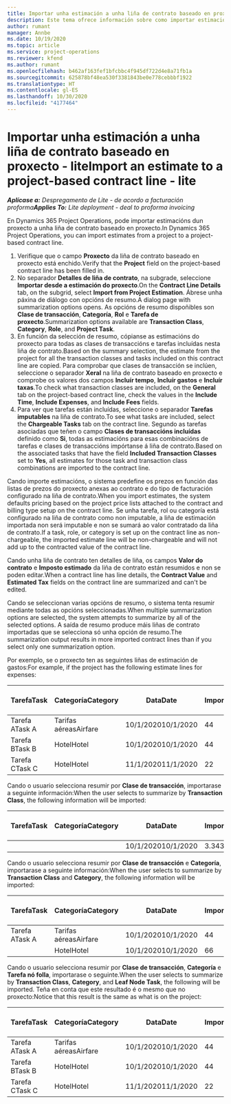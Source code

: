 ```yaml
---
title: Importar unha estimación a unha liña de contrato baseado en proxecto - lite
description: Este tema ofrece información sobre como importar estimacións financeiras dun proxecto a unha liña de contrato.
author: rumant
manager: Annbe
ms.date: 10/19/2020
ms.topic: article
ms.service: project-operations
ms.reviewer: kfend
ms.author: rumant
ms.openlocfilehash: b462af163fef1bfcbbc4f945df722d4e8a71fb1a
ms.sourcegitcommit: 625878bf48ea530f3381843be0e778cebbbf1922
ms.translationtype: HT
ms.contentlocale: gl-ES
ms.lasthandoff: 10/30/2020
ms.locfileid: "4177464"
---
```

# <a name="import-an-estimate-to-a-project-based-contract-line---lite"></a><span data-ttu-id="915bb-103">Importar unha estimación a unha liña de contrato baseado en proxecto - lite</span><span class="sxs-lookup"><span data-stu-id="915bb-103">Import an estimate to a project-based contract line - lite</span></span>

<span data-ttu-id="915bb-104">_**Aplícase a:** Despregamento de Lite - de acordo a facturación proforma_</span><span class="sxs-lookup"><span data-stu-id="915bb-104">_**Applies To:** Lite deployment - deal to proforma invoicing_</span></span>

<span data-ttu-id="915bb-105">En Dynamics 365 Project Operations, pode importar estimacións dun proxecto a unha liña de contrato baseado en proxecto.</span><span class="sxs-lookup"><span data-stu-id="915bb-105">In Dynamics 365 Project Operations, you can import estimates from a project to a project-based contract line.</span></span>

1. <span data-ttu-id="915bb-106">Verifique que o campo **Proxecto** da liña de contrato baseado en proxecto está enchido.</span><span class="sxs-lookup"><span data-stu-id="915bb-106">Verify that the **Project** field on the project-based contract line has been filled in.</span></span>
2. <span data-ttu-id="915bb-107">No separador **Detalles de liña de contrato**, na subgrade, seleccione **Importar desde a estimación do proxecto**.</span><span class="sxs-lookup"><span data-stu-id="915bb-107">On the **Contract Line Details** tab, on the subgrid, select **Import from Project Estimation**.</span></span> <span data-ttu-id="915bb-108">Ábrese unha páxina de diálogo con opcións de resumo.</span><span class="sxs-lookup"><span data-stu-id="915bb-108">A dialog page with summarization options opens.</span></span> <span data-ttu-id="915bb-109">As opcións de resumo dispoñibles son **Clase de transacción**, **Categoría**, **Rol** e **Tarefa de proxecto**.</span><span class="sxs-lookup"><span data-stu-id="915bb-109">Summarization options available are **Transaction Class**, **Category**, **Role**, and **Project Task**.</span></span>
3. <span data-ttu-id="915bb-110">En función da selección de resumo, cópianse as estimacións do proxecto para todas as clases de transaccións e tarefas incluídas nesta liña de contrato.</span><span class="sxs-lookup"><span data-stu-id="915bb-110">Based on the summary selection, the estimate from the project for all the transaction classes and tasks included on this contract line are copied.</span></span> <span data-ttu-id="915bb-111">Para comprobar que clases de transacción se inclúen, seleccione o separador **Xeral** na liña de contrato baseado en proxecto e comprobe os valores dos campos **Incluír tempo**, **Incluír gastos** e **Incluír taxas**.</span><span class="sxs-lookup"><span data-stu-id="915bb-111">To check what transaction classes are included, on the **General** tab on the project-based contract line, check the values in the **Include Time**, **Include Expenses**, and **Include Fees** fields.</span></span> 
4. <span data-ttu-id="915bb-112">Para ver que tarefas están incluídas, seleccione o separador **Tarefas imputables** na liña de contrato.</span><span class="sxs-lookup"><span data-stu-id="915bb-112">To see what tasks are included, select the **Chargeable Tasks** tab on the contract line.</span></span> <span data-ttu-id="915bb-113">Segundo as tarefas asociadas que teñen o campo **Clases de transaccións incluídas** definido como **Si**, todas as estimacións para esas combinacións de tarefas e clases de transaccións impórtanse á liña de contrato.</span><span class="sxs-lookup"><span data-stu-id="915bb-113">Based on the associated tasks that have the field **Included Transaction Classes** set to **Yes**, all estimates for those task and transaction class combinations are imported to the contract line.</span></span>

<span data-ttu-id="915bb-114">Cando importe estimacións, o sistema predefine os prezos en función das listas de prezos do proxecto anexas ao contrato e do tipo de facturación configurado na liña de contrato.</span><span class="sxs-lookup"><span data-stu-id="915bb-114">When you import estimates, the system defaults pricing based on the project price lists attached to the contract and billing type setup on the contract line.</span></span> <span data-ttu-id="915bb-115">Se unha tarefa, rol ou categoría está configurado na liña de contrato como non imputable, a liña de estimación importada non será imputable e non se sumará ao valor contratado da liña de contrato.</span><span class="sxs-lookup"><span data-stu-id="915bb-115">If a task, role, or category is set up on the contract line as non-chargeable, the imported estimate line will be non-chargeable and will not add up to the contracted value of the contract line.</span></span>

<span data-ttu-id="915bb-116">Cando unha liña de contrato ten detalles de liña, os campos **Valor do contrato** e **Imposto estimado** da liña de contrato están resumidos e non se poden editar.</span><span class="sxs-lookup"><span data-stu-id="915bb-116">When a contract line has line details, the **Contract Value** and **Estimated Tax** fields on the contract line are summarized and can't be edited.</span></span>

<span data-ttu-id="915bb-117">Cando se seleccionan varias opcións de resumo, o sistema tenta resumir mediante todas as opcións seleccionadas.</span><span class="sxs-lookup"><span data-stu-id="915bb-117">When multiple summarization options are selected, the system attempts to summarize by all of the selected options.</span></span> <span data-ttu-id="915bb-118">A saída de resumo produce máis liñas de contrato importadas que se selecciona só unha opción de resumo.</span><span class="sxs-lookup"><span data-stu-id="915bb-118">The summarization output results in more imported contract lines than if you select only one summarization option.</span></span>

<span data-ttu-id="915bb-119">Por exemplo, se o proxecto ten as seguintes liñas de estimación de gastos:</span><span class="sxs-lookup"><span data-stu-id="915bb-119">For example, if the project has the following estimate lines for expenses:</span></span>

| <span data-ttu-id="915bb-120">Tarefa</span><span class="sxs-lookup"><span data-stu-id="915bb-120">Task</span></span> | <span data-ttu-id="915bb-121">Categoría</span><span class="sxs-lookup"><span data-stu-id="915bb-121">Category</span></span> | <span data-ttu-id="915bb-122">Data</span><span class="sxs-lookup"><span data-stu-id="915bb-122">Date</span></span> | <span data-ttu-id="915bb-123">Importe</span><span class="sxs-lookup"><span data-stu-id="915bb-123">Quantity</span></span> | <span data-ttu-id="915bb-124">Prezo por unidade</span><span class="sxs-lookup"><span data-stu-id="915bb-124">Unit price</span></span> | <span data-ttu-id="915bb-125">Importe </span><span class="sxs-lookup"><span data-stu-id="915bb-125">Amount</span></span> |
| --- | --- | --- | --- | --- | --- |
| <span data-ttu-id="915bb-126">Tarefa A</span><span class="sxs-lookup"><span data-stu-id="915bb-126">Task A</span></span> | <span data-ttu-id="915bb-127">Tarifas aéreas</span><span class="sxs-lookup"><span data-stu-id="915bb-127">Airfare</span></span> | <span data-ttu-id="915bb-128">10/1/2020</span><span class="sxs-lookup"><span data-stu-id="915bb-128">10/1/2020</span></span> | <span data-ttu-id="915bb-129">4</span><span class="sxs-lookup"><span data-stu-id="915bb-129">4</span></span> | <span data-ttu-id="915bb-130">400</span><span class="sxs-lookup"><span data-stu-id="915bb-130">400</span></span> | <span data-ttu-id="915bb-131">1600</span><span class="sxs-lookup"><span data-stu-id="915bb-131">1600</span></span> |
| <span data-ttu-id="915bb-132">Tarefa B</span><span class="sxs-lookup"><span data-stu-id="915bb-132">Task B</span></span> | <span data-ttu-id="915bb-133">Hotel</span><span class="sxs-lookup"><span data-stu-id="915bb-133">Hotel</span></span> | <span data-ttu-id="915bb-134">10/1/2020</span><span class="sxs-lookup"><span data-stu-id="915bb-134">10/1/2020</span></span> | <span data-ttu-id="915bb-135">4</span><span class="sxs-lookup"><span data-stu-id="915bb-135">4</span></span> | <span data-ttu-id="915bb-136">200</span><span class="sxs-lookup"><span data-stu-id="915bb-136">200</span></span> | <span data-ttu-id="915bb-137">800</span><span class="sxs-lookup"><span data-stu-id="915bb-137">800</span></span> |
| <span data-ttu-id="915bb-138">Tarefa C</span><span class="sxs-lookup"><span data-stu-id="915bb-138">Task C</span></span> | <span data-ttu-id="915bb-139">Hotel</span><span class="sxs-lookup"><span data-stu-id="915bb-139">Hotel</span></span> | <span data-ttu-id="915bb-140">11/1/2020</span><span class="sxs-lookup"><span data-stu-id="915bb-140">11/1/2020</span></span> | <span data-ttu-id="915bb-141">2</span><span class="sxs-lookup"><span data-stu-id="915bb-141">2</span></span> | <span data-ttu-id="915bb-142">200</span><span class="sxs-lookup"><span data-stu-id="915bb-142">200</span></span> | <span data-ttu-id="915bb-143">400</span><span class="sxs-lookup"><span data-stu-id="915bb-143">400</span></span> |

<span data-ttu-id="915bb-144">Cando o usuario selecciona resumir por **Clase de transacción**, importarase a seguinte información:</span><span class="sxs-lookup"><span data-stu-id="915bb-144">When the user selects to summarize by **Transaction Class**, the following information will be imported:</span></span>

| <span data-ttu-id="915bb-145">Tarefa</span><span class="sxs-lookup"><span data-stu-id="915bb-145">Task</span></span> | <span data-ttu-id="915bb-146">Categoría</span><span class="sxs-lookup"><span data-stu-id="915bb-146">Category</span></span> | <span data-ttu-id="915bb-147">Data</span><span class="sxs-lookup"><span data-stu-id="915bb-147">Date</span></span> | <span data-ttu-id="915bb-148">Importe</span><span class="sxs-lookup"><span data-stu-id="915bb-148">Quantity</span></span> | <span data-ttu-id="915bb-149">Prezo por unidade</span><span class="sxs-lookup"><span data-stu-id="915bb-149">Unit price</span></span> | <span data-ttu-id="915bb-150">Importe </span><span class="sxs-lookup"><span data-stu-id="915bb-150">Amount</span></span> |
| --- | --- | --- | --- | --- | --- |
| &nbsp; | &nbsp; | <span data-ttu-id="915bb-151">10/1/2020</span><span class="sxs-lookup"><span data-stu-id="915bb-151">10/1/2020</span></span> | <span data-ttu-id="915bb-152">3.34</span><span class="sxs-lookup"><span data-stu-id="915bb-152">3.34</span></span> | <span data-ttu-id="915bb-153">840</span><span class="sxs-lookup"><span data-stu-id="915bb-153">840</span></span> | <span data-ttu-id="915bb-154">2800</span><span class="sxs-lookup"><span data-stu-id="915bb-154">2800</span></span> |

<span data-ttu-id="915bb-155">Cando o usuario selecciona resumir por **Clase de transacción** e **Categoría**, importarase a seguinte información:</span><span class="sxs-lookup"><span data-stu-id="915bb-155">When the user selects to summarize by **Transaction Class** and **Category**, the following information will be imported:</span></span>

| <span data-ttu-id="915bb-156">Tarefa</span><span class="sxs-lookup"><span data-stu-id="915bb-156">Task</span></span> | <span data-ttu-id="915bb-157">Categoría</span><span class="sxs-lookup"><span data-stu-id="915bb-157">Category</span></span> | <span data-ttu-id="915bb-158">Data</span><span class="sxs-lookup"><span data-stu-id="915bb-158">Date</span></span> | <span data-ttu-id="915bb-159">Importe</span><span class="sxs-lookup"><span data-stu-id="915bb-159">Quantity</span></span> | <span data-ttu-id="915bb-160">Prezo por unidade</span><span class="sxs-lookup"><span data-stu-id="915bb-160">Unit price</span></span> | <span data-ttu-id="915bb-161">Importe </span><span class="sxs-lookup"><span data-stu-id="915bb-161">Amount</span></span> |
| --- | --- | --- | --- | --- | --- |
| <span data-ttu-id="915bb-162">Tarefa A</span><span class="sxs-lookup"><span data-stu-id="915bb-162">Task A</span></span> | <span data-ttu-id="915bb-163">Tarifas aéreas</span><span class="sxs-lookup"><span data-stu-id="915bb-163">Airfare</span></span> | <span data-ttu-id="915bb-164">10/1/2020</span><span class="sxs-lookup"><span data-stu-id="915bb-164">10/1/2020</span></span> | <span data-ttu-id="915bb-165">4</span><span class="sxs-lookup"><span data-stu-id="915bb-165">4</span></span> | <span data-ttu-id="915bb-166">400</span><span class="sxs-lookup"><span data-stu-id="915bb-166">400</span></span> | <span data-ttu-id="915bb-167">1600</span><span class="sxs-lookup"><span data-stu-id="915bb-167">1600</span></span> |
| &nbsp;| <span data-ttu-id="915bb-168">Hotel</span><span class="sxs-lookup"><span data-stu-id="915bb-168">Hotel</span></span> | <span data-ttu-id="915bb-169">10/1/2020</span><span class="sxs-lookup"><span data-stu-id="915bb-169">10/1/2020</span></span> | <span data-ttu-id="915bb-170">6</span><span class="sxs-lookup"><span data-stu-id="915bb-170">6</span></span> | <span data-ttu-id="915bb-171">200</span><span class="sxs-lookup"><span data-stu-id="915bb-171">200</span></span> | <span data-ttu-id="915bb-172">1200</span><span class="sxs-lookup"><span data-stu-id="915bb-172">1200</span></span> |

<span data-ttu-id="915bb-173">Cando o usuario selecciona resumir por **Clase de transacción**, **Categoría** e **Tarefa nó folla**, importarase o seguinte.</span><span class="sxs-lookup"><span data-stu-id="915bb-173">When the user selects to summarize by **Transaction Class**, **Category**, and **Leaf Node Task**, the following will be imported.</span></span> <span data-ttu-id="915bb-174">Teña en conta que este resultado é o mesmo que no proxecto:</span><span class="sxs-lookup"><span data-stu-id="915bb-174">Notice that this result is the same as what is on the project:</span></span>

| <span data-ttu-id="915bb-175">Tarefa</span><span class="sxs-lookup"><span data-stu-id="915bb-175">Task</span></span> | <span data-ttu-id="915bb-176">Categoría</span><span class="sxs-lookup"><span data-stu-id="915bb-176">Category</span></span> | <span data-ttu-id="915bb-177">Data</span><span class="sxs-lookup"><span data-stu-id="915bb-177">Date</span></span> | <span data-ttu-id="915bb-178">Importe</span><span class="sxs-lookup"><span data-stu-id="915bb-178">Quantity</span></span> | <span data-ttu-id="915bb-179">Prezo por unidade</span><span class="sxs-lookup"><span data-stu-id="915bb-179">Unit price</span></span> | <span data-ttu-id="915bb-180">Importe </span><span class="sxs-lookup"><span data-stu-id="915bb-180">Amount</span></span> |
| --- | --- | --- | --- | --- | --- |
| <span data-ttu-id="915bb-181">Tarefa A</span><span class="sxs-lookup"><span data-stu-id="915bb-181">Task A</span></span> | <span data-ttu-id="915bb-182">Tarifas aéreas</span><span class="sxs-lookup"><span data-stu-id="915bb-182">Airfare</span></span> | <span data-ttu-id="915bb-183">10/1/2020</span><span class="sxs-lookup"><span data-stu-id="915bb-183">10/1/2020</span></span> | <span data-ttu-id="915bb-184">4</span><span class="sxs-lookup"><span data-stu-id="915bb-184">4</span></span> | <span data-ttu-id="915bb-185">400</span><span class="sxs-lookup"><span data-stu-id="915bb-185">400</span></span> | <span data-ttu-id="915bb-186">1600</span><span class="sxs-lookup"><span data-stu-id="915bb-186">1600</span></span> |
| <span data-ttu-id="915bb-187">Tarefa B</span><span class="sxs-lookup"><span data-stu-id="915bb-187">Task B</span></span> | <span data-ttu-id="915bb-188">Hotel</span><span class="sxs-lookup"><span data-stu-id="915bb-188">Hotel</span></span> | <span data-ttu-id="915bb-189">10/1/2020</span><span class="sxs-lookup"><span data-stu-id="915bb-189">10/1/2020</span></span> | <span data-ttu-id="915bb-190">4</span><span class="sxs-lookup"><span data-stu-id="915bb-190">4</span></span> | <span data-ttu-id="915bb-191">200</span><span class="sxs-lookup"><span data-stu-id="915bb-191">200</span></span> | <span data-ttu-id="915bb-192">800</span><span class="sxs-lookup"><span data-stu-id="915bb-192">800</span></span> |
| <span data-ttu-id="915bb-193">Tarefa C</span><span class="sxs-lookup"><span data-stu-id="915bb-193">Task C</span></span> | <span data-ttu-id="915bb-194">Hotel</span><span class="sxs-lookup"><span data-stu-id="915bb-194">Hotel</span></span> | <span data-ttu-id="915bb-195">11/1/2020</span><span class="sxs-lookup"><span data-stu-id="915bb-195">11/1/2020</span></span> | <span data-ttu-id="915bb-196">2</span><span class="sxs-lookup"><span data-stu-id="915bb-196">2</span></span> | <span data-ttu-id="915bb-197">200</span><span class="sxs-lookup"><span data-stu-id="915bb-197">200</span></span> | <span data-ttu-id="915bb-198">400</span><span class="sxs-lookup"><span data-stu-id="915bb-198">400</span></span> |
